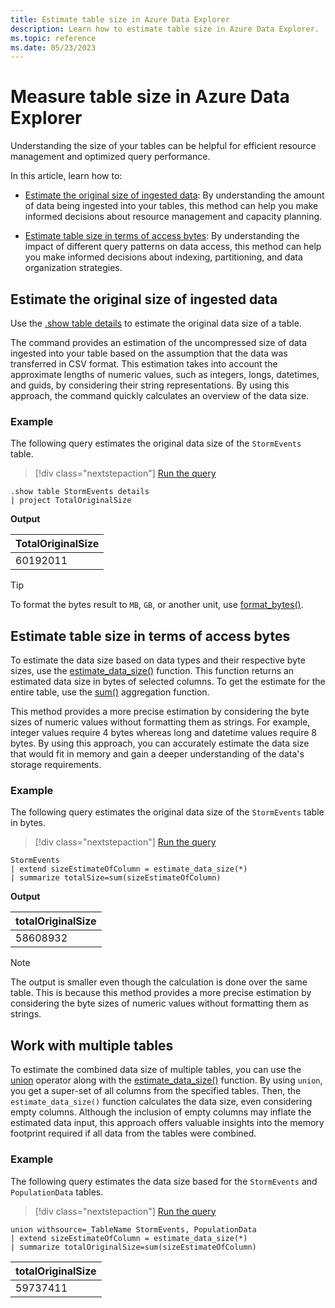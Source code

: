 ```yaml
---
title: Estimate table size in Azure Data Explorer
description: Learn how to estimate table size in Azure Data Explorer.
ms.topic: reference
ms.date: 05/23/2023
---
```

# Measure table size in Azure Data Explorer

Understanding the size of your tables can be helpful for efficient resource management and optimized query performance.

In this article, learn how to:

* [Estimate the original size of ingested data](#estimate-the-original-size-of-ingested-data): By understanding the amount of data being ingested into your tables, this method can help you make informed decisions about resource management and capacity planning.

* [Estimate table size in terms of access bytes](#estimate-table-size-in-terms-of-access-bytes): By understanding the impact of different query patterns on data access, this method can help you make informed decisions about indexing, partitioning, and data organization strategies.

## Estimate the original size of ingested data

Use the [.show table details](kusto/management/show-table-details-command.md) to estimate the original data size of a table.

The command provides an estimation of the uncompressed size of data ingested into your table based on the assumption that the data was transferred in CSV format. This estimation takes into account the approximate lengths of numeric values, such as integers, longs, datetimes, and guids, by considering their string representations. By using this approach, the command quickly calculates an overview of the data size.

### Example

The following query estimates the original data size of the `StormEvents` table.

> [!div class="nextstepaction"]
> <a href="https://dataexplorer.azure.com/clusters/help/databases/Samples?query=H4sIAAAAAAAAA9MrzsgvVyhJTMpJVQguyS/KdS1LzSspVkhJLUnMzCnmqlEoKMrPSk0uUQjJL0nM8S/KTM/MS8wJzqxKBQAIuj6COwAAAA==" target="_blank">Run the query</a>

```kusto
.show table StormEvents details
| project TotalOriginalSize
```

**Output**

|TotalOriginalSize|
|--|
|60192011|

> [!TIP]
> To format the bytes result to `MB`, `GB`, or another unit, use [format_bytes()](kusto/query/format-bytesfunction.md).

## Estimate table size in terms of access bytes

To estimate the data size based on data types and their respective byte sizes, use the [estimate_data_size()](kusto/query/estimate-data-sizefunction.md) function. This function returns an estimated data size in bytes of selected columns. To get the estimate for the entire table, use the [sum()](kusto/query/sum-aggfunction.md) aggregation function.

This method provides a more precise estimation by considering the byte sizes of numeric values without formatting them as strings. For example, integer values require 4 bytes whereas long and datetime values require 8 bytes. By using this approach, you can accurately estimate the data size that would fit in memory and gain a deeper understanding of the data's storage requirements.

### Example

The following query estimates the original data size of the `StormEvents` table in bytes.

> [!div class="nextstepaction"]
> <a href="https://dataexplorer.azure.com/clusters/help/databases/Samples?query=H4sIAAAAAAAAAwsuyS/KdS1LzSsp5qpRSK0oSc1LUSjOrEp1LS7JzE0sSfVPc87PKc3NU7BVSIUKxackliTGgxRpaGkCdRWX5uYmFgG5CiX5JYk5wUCWLVBMA5sxmgAfUpgYcQAAAA==" target="_blank">Run the query</a>

```kusto
StormEvents
| extend sizeEstimateOfColumn = estimate_data_size(*)
| summarize totalSize=sum(sizeEstimateOfColumn)
```

**Output**

|totalOriginalSize|
|--|
|58608932|

> [!NOTE]
> The output is smaller even though the calculation is done over the same table. This is because this method provides a more precise estimation by considering the byte sizes of numeric values without formatting them as strings.

## Work with multiple tables

To estimate the combined data size of multiple tables, you can use the [union](kusto/query/unionoperator.md) operator along with the [estimate_data_size()](kusto/query/estimate-data-sizefunction.md) function. By using `union`, you get a super-set of all columns from the specified tables. Then, the `estimate_data_size()` function calculates the data size, even considering empty columns. Although the inclusion of empty columns may inflate the estimated data input, this approach offers valuable insights into the memory footprint required if all data from the tables were combined.

### Example

The following query estimates the data size based for the `StormEvents` and `PopulationData` tables.

> [!div class="nextstepaction"]
> <a href="https://dataexplorer.azure.com/clusters/help/databases/Samples?query=H4sIAAAAAAAAA22MsQ7CMAxEd77CY4v4hUzQlSKVPTLUgKXYQYlTEOLjMRIj4717d005KzzYbjW3cqYQj3hKtEchmCwXGRZSqxs45HtLaG7v0HD1Bnoa6QyVXzRUY0Gj8bLNqYlCAPqhOLsdv1K37n1VmwgWj2DZMI2Fr6yYJifBu+7fXf8Bmb5D9qUAAAA=" target="_blank">Run the query</a>

```kusto
union withsource=_TableName StormEvents, PopulationData
| extend sizeEstimateOfColumn = estimate_data_size(*)
| summarize totalOriginalSize=sum(sizeEstimateOfColumn)
```

|totalOriginalSize|
|--|
|59737411|
